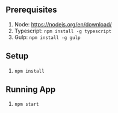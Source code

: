 ## Prerequisites
1. Node: https://nodejs.org/en/download/
2. Typescript: `npm install -g typescript`
3. Gulp: `npm install -g gulp`

## Setup
1. `npm install`

## Running App
1. `npm start`